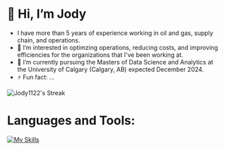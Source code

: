 # 👋 Hi, I’m Jody

- I have more than 5 years of experience working in oil and gas, supply chain, and operations.
- 👀 I’m interested in optimzing operations, reducing costs, and improving efficiencies for the organizations that I've been working at.
- 🌱 I’m currently pursuing the Masters of Data Science and Analytics at the University of Calgary (Calgary, AB) expected December 2024.
- ⚡ Fun fact: ...

<!---
Jody1122/Jody1122 is a ✨ special ✨ repository because its `README.md` (this file) appears on your GitHub profile.
You can click the Preview link to take a look at your changes.
--->

![Jody1122's Streak](https://github-readme-streak-stats.herokuapp.com/?user=Jody1122&theme=vue-dark&hide_border=true)

# Languages and Tools:
[![My Skills](https://skillicons.dev/icons?i=py,mysql,aws,flutter&perline=3)](https://skillicons.dev)
